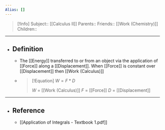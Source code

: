 ```yaml
---
Alias: []
---
```

> [!Info]
> Subject:: [[Calculus II]]
> Parents:: 
> Friends:: [[Work (Chemistry)]]
> Children:: 
---
- ## Definition
	- The [[Energy]] transferred to or from an object via the application of [[Force]] along a [[Displacement]].
	When [[Force]] is constant over [[Displacement]] then [[Work (Calculus)]]
	- > [!Equation]
	  > $W=F*D$
	  > 
	  > $W$ = [[Work (Calculus)]]
	  > $F$ = [[Force]]
	  > $D$ = [[Displacement]]
---
- ## Reference
	- [[Application of Integrals - Textbook 1.pdf]]